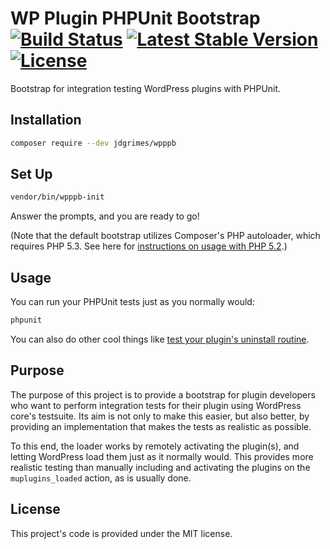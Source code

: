 # WP Plugin PHPUnit Bootstrap [![Build Status](https://travis-ci.org/JDGrimes/wpppb.svg?branch=master)](https://travis-ci.org/JDGrimes/wpppb) [![Latest Stable Version](https://poser.pugx.org/jdgrimes/wpppb/version)](https://packagist.org/packages/jdgrimes/wpppb) [![License](https://poser.pugx.org/jdgrimes/wpppb/license)](https://packagist.org/packages/jdgrimes/wpppb)

Bootstrap for integration testing WordPress plugins with PHPUnit.

## Installation

```bash
composer require --dev jdgrimes/wpppb
```

## Set Up

```bash
vendor/bin/wpppb-init
```

Answer the prompts, and you are ready to go!

(Note that the default bootstrap utilizes Composer's PHP autoloader, which requires
PHP 5.3. See here for [instructions on usage with PHP 5.2](https://github.com/JDGrimes/wpppb/wiki/PHP-5.2).)

## Usage

You can run your PHPUnit tests just as you normally would:

```bash
phpunit
```

You can also do other cool things like [test your plugin's uninstall routine](https://github.com/JDGrimes/wpppb/wiki/Testing-Uninstallation).

## Purpose

The purpose of this project is to provide a bootstrap for plugin developers who want
to perform integration tests for their plugin using WordPress core's testsuite. Its
aim is not only to make this easier, but also better, by providing an implementation
that makes the tests as realistic as possible.

To this end, the loader works by remotely activating the plugin(s), and letting
WordPress load them just as it normally would. This provides more realistic testing
than manually including and activating the plugins on the `muplugins_loaded` action,
as is usually done.

## License

This project's code is provided under the MIT license.
